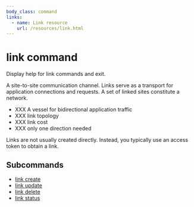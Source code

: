 ```yaml
---
body_class: command
links:
  - name: Link resource
    url: /resources/link.html
---
```


# link command

<section>

Display help for link commands and exit.

A site-to-site communication channel. Links serve as a
transport for application connections and requests.  A set
of linked sites constitute a network.

- XXX A vessel for bidirectional application traffic
- XXX link topology
- XXX link cost
- XXX only one direction needed

Links are not usually created directly.  Instead, you
typically use an access token to obtain a link.

</section>

<section>

## Subcommands

- [link create]({{site_prefix}}/commands/link-create.html)
- [link update]({{site_prefix}}/commands/link-update.html)
- [link delete]({{site_prefix}}/commands/link-delete.html)
- [link status]({{site_prefix}}/commands/link-status.html)
</section>
